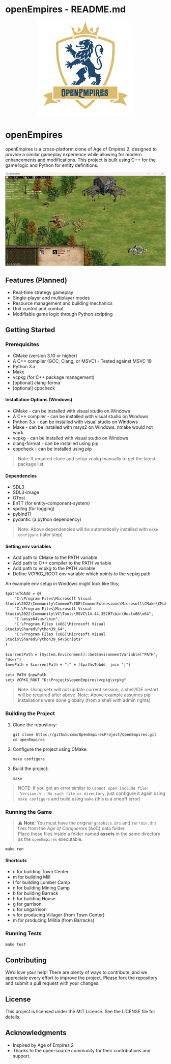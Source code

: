 # openEmpires - README.md

<p align="center">
  <img src="doc/images/logo.png" alt="OpenEmpires Logo" width="300"/>
</p>

# openEmpires

openEmpires is a cross-platform clone of Age of Empires 2, designed to provide a similar gameplay experience while allowing for modern enhancements and modifications. This project is built using C++ for the game logic and Python for entity definitions.

![](doc/images/screenshot-v0.3.png)

## Features (Planned)

- Real-time strategy gameplay
- Single-player and multiplayer modes
- Resource management and building mechanics
- Unit control and combat
- Modifiable game logic through Python scripting

## Getting Started

### Prerequisites

- CMake (version 3.10 or higher)
- A C++ compiler (GCC, Clang, or MSVC) - Tested against MSVC 19
- Python 3.x
- Make
- vcpkg (for C++ package management)
- [optional] clang-forma
- [optional] cppcheck

#### Installation Options (Windows)
- CMake - can be installed with visual studio on Windows
- A C++ compiler - can be installed with visual studio on Windows
- Python 3.x - can be installed with visual studio on Windows
- Make - can be installed with msys2 on Windows. nmake would not work.
- vcpkg - can be installed with visual studio on Windows
- clang-format - can be installed using pip
- cppcheck - can be installed using pip

> Note: If required clone and setup vcpkg manually to get the latest package list.

#### Dependencies
- SDL3
- SDL3-image
- GTest
- EnTT (for entity-component-system)
- spdlog (for logging)
- pybind11
- pydantic (a python dependency)

> Note: Above dependencies will be automatically installed with `make configure` (later step)

#### Setting env variables
- Add path to CMake to the PATH variable
- Add path to C++ compiler to the PATH variable
- Add path to vcpkg to the PATH variable
- Define VCPKG_ROOT env variable which points to the vcpkg path

An example env setup in Windows might look like this;
```
$pathsToAdd = @(
    "C:\Program Files\Microsoft Visual Studio\2022\Community\Common7\IDE\CommonExtensions\Microsoft\CMake\CMake\bin",
    "C:\Program Files\Microsoft Visual Studio\2022\Community\VC\Tools\MSVC\14.44.35207\bin\Hostx86\x64",
    "C:\msys64\usr\bin",
    "C:\Program Files (x86)\Microsoft Visual Studio\Shared\Python39_64",
    "C:\Program Files (x86)\Microsoft Visual Studio\Shared\Python39_64\Scripts"
)

$currentPath = [System.Environment]::GetEnvironmentVariable("PATH", "User")
$newPath = $currentPath + ";" + ($pathsToAdd -join ";")

setx PATH $newPath
setx VCPKG_ROOT "D:\Projects\openEmpires\vcpkg\vcpkg"
```

> Note: Using setx will not update current session, a shell/IDE restart will be required after above.
> Note: Above example assumes pip installations were done globally (from a shell with admin rights)

### Building the Project

1. Clone the repository:

   ```
   git clone https://github.com/OpenEmpiresProject/OpenEmpires.git
   cd openEmpires
   ```

2. Configure the project using CMake:

   ```
   make configure
   ```

3. Build the project:

   ```
   make
   ```

> NOTE: If you get an error similar to `Cannot open include file: 'Version.h': No such file or directory`, just configure it again using `make configure` and build using `make` (this is a oneoff error)

### Running the Game

> ⚠️ **Note:** You must have the original `graphics.drs` and `terrain.drs` files from the *Age of Conquerors* (AoC) data folder.  
Place these files inside a folder named **assets** in the same directory as the `openEmpires` executable.


   ```
   make run
   ```

#### Shortcuts
- c for building Town Center
- m for building Mill
- l for building Lumber Camp
- n for building Mining Camp
- b for building Barrack
- h for building House
- g for garrison
- u for ungarrison
- v for producing Villager (from Town Center)
- m for producing Militia (from Barracks)

### Running Tests

   ```
   make test
   ```
## Contributing

We’d love your help! There are plenty of ways to contribute, and we appreciate every effort to improve the project. Please fork the repository and submit a pull request with your changes.

## License

This project is licensed under the MIT License. See the LICENSE file for details.

## Acknowledgments

- Inspired by Age of Empires 2
- Thanks to the open-source community for their contributions and support.
